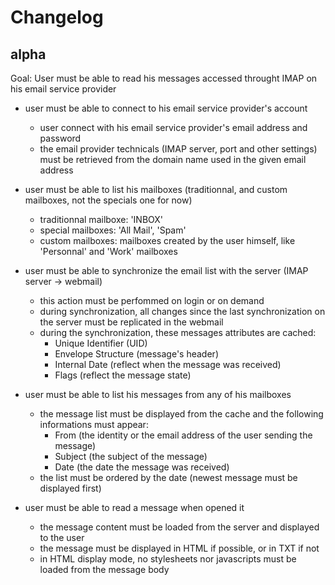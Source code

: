 Changelog
=========

alpha
-----

Goal: User must be able to read his messages accessed throught IMAP on his email service provider

* user must be able to connect to his email service provider's account
  - user connect with his email service provider's email address and password
  - the email provider technicals (IMAP server, port and other settings) must be retrieved from the domain name used in the given email address

* user must be able to list his mailboxes (traditionnal, and custom mailboxes, not the specials one for now)
  - traditionnal mailboxe: 'INBOX'
  - special mailboxes: 'All Mail', 'Spam'
  - custom mailboxes: mailboxes created by the user himself, like 'Personnal' and 'Work' mailboxes

* user must be able to synchronize the email list with the server (IMAP server -> webmail)
  - this action must be perfommed on login or on demand
  - during synchronization, all changes since the last synchronization on the server must be replicated in the webmail
  - during the synchronization, these messages attributes are cached:
    * Unique Identifier (UID)
    * Envelope Structure (message's header)
    * Internal Date (reflect when the message was received)
    * Flags (reflect the message state)

* user must be able to list his messages from any of his mailboxes
  - the message list must be displayed from the cache and the following informations must appear:
    * From (the identity or the email address of the user sending the message)
    * Subject (the subject of the message)
    * Date (the date the message was received)
  - the list must be ordered by the date (newest message must be displayed first)
  
* user must be able to read a message when opened it
  - the message content must be loaded from the server and displayed to the user
  - the message must be displayed in HTML if possible, or in TXT if not
  - in HTML display mode, no stylesheets nor javascripts must be loaded from the message body